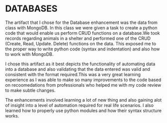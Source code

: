 # DATABASES

  The artifact that I chose for the Database enhancement was the data from class with MongoDB. In this class we were given a task to create a python code that would enable us perform CRUD functions on a database.We took records regarding animals in a shelter and performed one of the CRUD (Create, Read, Update. Delete) functions on the data. This exposed me to the proper way to write python code (syntax and indentation) and also how to work with MongoDB.

  I chose this artifact as it best depicts the functionality of automating data into a database and also validating that the data entered was valid and consistent with the format required.This was a very great learning experience as I was able to make so many improvements to the code based on recoomedations from professionals who helped me with my code review to make subtle changes.

  The enhancements involved learning a lot of new thing and also gaining alot of insight into a level of automation required for real life scenarios. I also learned how to properly use python modules and how their syntax structure works.
